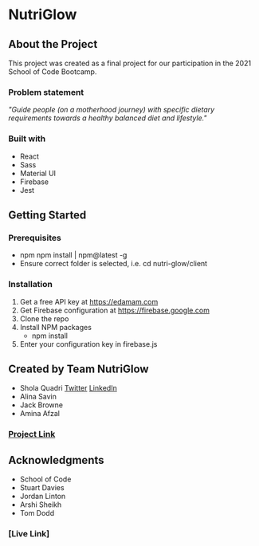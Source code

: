 # NutriGlow

## About the Project

This project was created as a final project for our participation in the 2021 School of Code Bootcamp.

### Problem statement
*"Guide people (on a motherhood journey) with specific dietary requirements towards a healthy balanced diet and lifestyle."*

### Built with

- React
- Sass
- Material UI
- Firebase
- Jest

## Getting Started

### Prerequisites

- npm 
npm install | npm@latest -g 
- Ensure correct folder is selected, i.e. cd nutri-glow/client

### Installation

1. Get a free API key at https://edamam.com
2. Get Firebase configuration at https://firebase.google.com
3. Clone the repo
4. Install NPM packages
    - npm install
6. Enter your configuration key in firebase.js 

## Created by Team NutriGlow
- Shola Quadri [Twitter](https://twitter.com/codewurld1) [LinkedIn](linkedin.com/in/shola-quadri-bb6797205/)
- Alina Savin 
- Jack Browne
- Amina Afzal

### [Project Link](https://github.com/SchoolOfCode/w20_final-project-team-f)

## Acknowledgments

- School of Code
- Stuart Davies
- Jordan Linton
- Arshi Sheikh
- Tom Dodd

### [Live Link]
